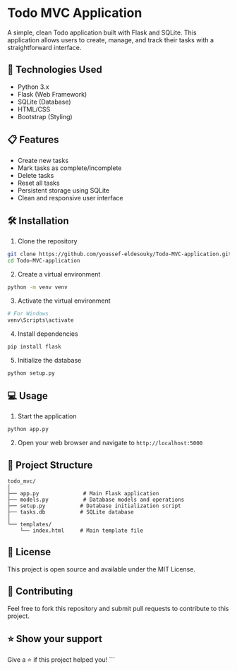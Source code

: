 # Todo MVC Application

A simple, clean Todo application built with Flask and SQLite. This application allows users to create, manage, and track their tasks with a straightforward interface.

## 🚀 Technologies Used

- Python 3.x
- Flask (Web Framework)
- SQLite (Database)
- HTML/CSS
- Bootstrap (Styling)

## 📋 Features

- Create new tasks
- Mark tasks as complete/incomplete
- Delete tasks
- Reset all tasks
- Persistent storage using SQLite
- Clean and responsive user interface

## 🛠️ Installation

1. Clone the repository
```bash
git clone https://github.com/youssef-eldesouky/Todo-MVC-application.git
cd Todo-MVC-application
```

2. Create a virtual environment
```bash
python -m venv venv
```

3. Activate the virtual environment
```bash
# For Windows
venv\Scripts\activate
```

4. Install dependencies
```bash
pip install flask
```

5. Initialize the database
```bash
python setup.py
```

## 💻 Usage

1. Start the application
```bash
python app.py
```

2. Open your web browser and navigate to ```http://localhost:5000```

## 📁 Project Structure
```
todo_mvc/
│
├── app.py              # Main Flask application
├── models.py           # Database models and operations
├── setup.py           # Database initialization script
├── tasks.db           # SQLite database
│
└── templates/
    └── index.html     # Main template file
```

## 📝 License
This project is open source and available under the MIT License.

## 🤝 Contributing
Feel free to fork this repository and submit pull requests to contribute to this project.

## ⭐ Show your support
Give a ⭐️ if this project helped you! ```
